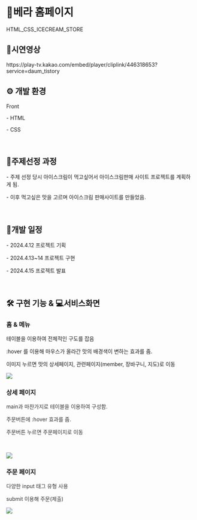 <h1>🍧베라 홈페이지</h1>
HTML_CSS_ICECREAM_STORE
<br>
<h2><b> 🎥시연영상 </b></h2>
https://play-tv.kakao.com/embed/player/cliplink/446318653?service=daum_tistory
<br>
<h2 ><b> ⚙️ 개발 환경 </b></h2>
<p data-ke-size="size16"> Front</p>
<p data-ke-size="size16"> - HTML</p>
<p data-ke-size="size16"> - CSS</p>
<br>
<h2 ><b> 📝주제선정 과정 </b></h2>
<p data-ke-size="size16"> - 주제 선정 당시 아이스크림이 먹고싶어서 아이스크림판매 사이트 프로젝트를 계획하게 됨.</p>
<p data-ke-size="size16"> - 이후 먹고싶은 맛을 고르며 아이스크림 판매사이트를 만들었음.</p>
<br>
<h2 ><b> 📅개발 일정 </b></h2>
<p data-ke-size="size16"> - 2024.4.12 프로젝트 기획</p>
<p data-ke-size="size16"> - 2024.4.13~14 프로젝트 구현</p>
<p data-ke-size="size16"> - 2024.4.15 프로젝트 발표</p>
<br>
<h2><b> 🛠️ 구현 기능 & 💻서비스화면 </b></h2>
<h3><b>홈 &amp; 메뉴</b></h3>
<p data-ke-size="size16">테이블을 이용하여 전체적인 구도를 잡음</p>
<p data-ke-size="size16">:hover 를 이용해 마우스가 올라간 맛의 배경색이 변하는 효과를 줌.</p>
<p data-ke-size="size16">이미지 누르면 맛의 상세페이지, 관련페이지(member, 장바구니, 지도)로 이동</p>
<img src="./BR1.png"> </img>
<br>
<h3><b>상세 페이지</b></h3>
<p style="color: #333333; text-align: start;" data-ke-size="size16">main과 마찬가지로 테이블을 이용하여 구성함.</p>
<p style="color: #333333; text-align: start;" data-ke-size="size16">주문버튼에 :hover 효과를 줌.</p>
<p style="color: #333333; text-align: start;" data-ke-size="size16">주문버튼 누르면 주문페이지로 이동</p>
<p style="color: #333333; text-align: start;" data-ke-size="size16">&nbsp;</p>
<img src="./BR2.png"> </img>

<h3><b>주문 페이지</b></h3>
<p style="color: #333333; text-align: start;" data-ke-size="size16">다양한 input 태그 유형 사용</p>
<p style="color: #333333; text-align: start;" data-ke-size="size16">submit 이용해 주문(제출)</p>
<img src="./BR3.png"> </img>
